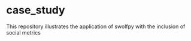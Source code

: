 # case_study
This repository illustrates the application of swolfpy with the inclusion of social metrics
